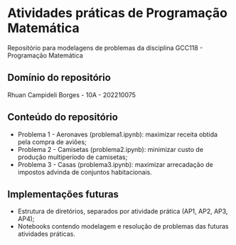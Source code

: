 # Atividades práticas de Programação Matemática
Repositório para modelagens de problemas da disciplina GCC118 - Programação Matemática

## Domínio do repositório

Rhuan Campideli Borges - 10A - 202210075 

## Conteúdo do repositório

- Problema 1 - Aeronaves (problema1.ipynb): maximizar receita obtida pela compra de aviões;
- Problema 2 - Camisetas (problema2.ipynb): minimizar custo de produção multiperíodo de camisetas;
- Problema 3 - Casas (problema3.ipynb): maximizar arrecadação de impostos advinda de conjuntos habitacionais.

## Implementações futuras

- Estrutura de diretórios, separados por atividade prática (AP1, AP2, AP3, AP4);
- Notebooks contendo modelagem e resolução de problemas das futuras atividades práticas.


